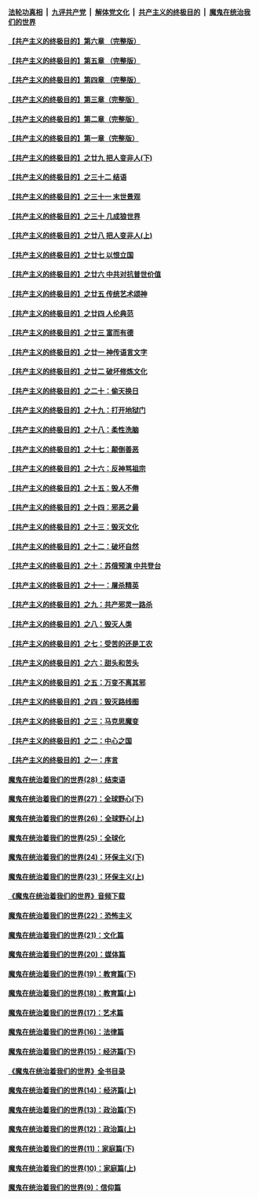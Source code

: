 ####  [法轮功真相](../../../../basic/blob/master/README.md?t=12190039) &nbsp;|&nbsp; [九评共产党](../../../../9ping.md/blob/master/README.md?t=12190039) &nbsp;|&nbsp; [解体党文化](../../../../jtdwh.md/blob/master/README.md?t=12190039)  &nbsp;|&nbsp; [共产主义的终极目的](../../../../gczydzjmd.md/blob/master/README.md?t=12190039) &nbsp;|&nbsp; [魔鬼在统治我们的世界](../../../../mgztzwmdsj.md/blob/master/README.md?t=12190039) 

#### [【共产主义的终极目的】第六章 （完整版）](../pages/nsc422/n11428913.md?t=12190039) 

#### [【共产主义的终极目的】第五章 （完整版）](../pages/nsc422/n11428912.md?t=12190039) 

#### [【共产主义的终极目的】第四章 （完整版）](../pages/nsc422/n11428907.md?t=12190039) 

#### [【共产主义的终极目的】第三章（完整版）](../pages/nsc422/n11428848.md?t=12190039) 

#### [【共产主义的终极目的】第二章（完整版）](../pages/nsc422/n11428831.md?t=12190039) 

#### [【共产主义的终极目的】第一章（完整版）](../pages/nsc422/n11417651.md?t=12190039) 

#### [【共产主义的终极目的】之廿九 把人变非人(下)](../pages/nsc422/n11344140.md?t=12190039) 

#### [【共产主义的终极目的】之三十二 结语](../pages/nsc422/n11360535.md?t=12190039) 

#### [【共产主义的终极目的】之三十一 末世景观](../pages/nsc422/n11351129.md?t=12190039) 

#### [【共产主义的终极目的】之三十 几成狼世界](../pages/nsc422/n11348280.md?t=12190039) 

#### [【共产主义的终极目的】之廿八 把人变非人(上)](../pages/nsc422/n11340492.md?t=12190039) 

#### [【共产主义的终极目的】之廿七 以恨立国](../pages/nsc422/n11336944.md?t=12190039) 

#### [【共产主义的终极目的】之廿六 中共对抗普世价值](../pages/nsc422/n11324785.md?t=12190039) 

#### [【共产主义的终极目的】之廿五 传统艺术颂神](../pages/nsc422/n11296396.md?t=12190039) 

#### [【共产主义的终极目的】之廿四 人伦典范](../pages/nsc422/n11296397.md?t=12190039) 

#### [【共产主义的终极目的】之廿三 富而有德](../pages/nsc422/n11283598.md?t=12190039) 

#### [【共产主义的终极目的】之廿一 神传语言文字](../pages/nsc422/n11263265.md?t=12190039) 

#### [【共产主义的终极目的】之廿二 破坏修炼文化](../pages/nsc422/n11245728.md?t=12190039) 

#### [【共产主义的终极目的】之二十：偷天换日](../pages/nsc422/n11238846.md?t=12190039) 

#### [【共产主义的终极目的】之十九：打开地狱门](../pages/nsc422/n11206376.md?t=12190039) 

#### [【共产主义的终极目的】之十八：柔性洗脑](../pages/nsc422/n11199994.md?t=12190039) 

#### [【共产主义的终极目的】之十七：颠倒善恶](../pages/nsc422/n11179782.md?t=12190039) 

#### [【共产主义的终极目的】之十六：反神骂祖宗](../pages/nsc422/n11166798.md?t=12190039) 

#### [【共产主义的终极目的】之十五：毁人不倦](../pages/nsc422/n11166792.md?t=12190039) 

#### [【共产主义的终极目的】之十四：邪恶之最](../pages/nsc422/n11150249.md?t=12190039) 

#### [【共产主义的终极目的】之十三：毁灭文化](../pages/nsc422/n11135227.md?t=12190039) 

#### [【共产主义的终极目的】之十二：破坏自然](../pages/nsc422/n11135214.md?t=12190039) 

#### [【共产主义的终极目的】之十：苏俄预演 中共登台](../pages/nsc422/n11118424.md?t=12190039) 

#### [【共产主义的终极目的】之十一：屠杀精英](../pages/nsc422/n11118442.md?t=12190039) 

#### [【共产主义的终极目的】之九：共产邪灵一路杀](../pages/nsc422/n11114139.md?t=12190039) 

#### [【共产主义的终极目的】之八：毁灭人类](../pages/nsc422/n11108503.md?t=12190039) 

#### [【共产主义的终极目的】之七：受苦的还是工农](../pages/nsc422/n11101809.md?t=12190039) 

#### [【共产主义的终极目的】之六：甜头和苦头](../pages/nsc422/n11096971.md?t=12190039) 

#### [【共产主义的终极目的】之五：万变不离其邪](../pages/nsc422/n11091285.md?t=12190039) 

#### [【共产主义的终极目的】之四：毁灭路线图](../pages/nsc422/n11086284.md?t=12190039) 

#### [【共产主义的终极目的】之三：马克思魔变](../pages/nsc422/n11061941.md?t=12190039) 

#### [【共产主义的终极目的】之二：中心之国](../pages/nsc422/n11047728.md?t=12190039) 

#### [【共产主义的终极目的】之一：序言](../pages/nsc422/n11086077.md?t=12190039) 

#### [魔鬼在统治着我们的世界(28)：结束语](../pages/nsc422/n10936246.md?t=12190039) 

#### [魔鬼在统治着我们的世界(27)：全球野心(下)](../pages/nsc422/n10928319.md?t=12190039) 

#### [魔鬼在统治着我们的世界(26)：全球野心(上)](../pages/nsc422/n10900318.md?t=12190039) 

#### [魔鬼在统治着我们的世界(25)：全球化](../pages/nsc422/n10788205.md?t=12190039) 

#### [魔鬼在统治着我们的世界(24)：环保主义(下)](../pages/nsc422/n10695307.md?t=12190039) 

#### [魔鬼在统治着我们的世界(23)：环保主义(上)](../pages/nsc422/n10688613.md?t=12190039) 

#### [《魔鬼在统治着我们的世界》音频下载](../pages/nsc422/n10635553.md?t=12190039) 

#### [魔鬼在统治着我们的世界(22)：恐怖主义](../pages/nsc422/n10614727.md?t=12190039) 

#### [魔鬼在统治着我们的世界(21)：文化篇](../pages/nsc422/n10597706.md?t=12190039) 

#### [魔鬼在统治着我们的世界(20)：媒体篇](../pages/nsc422/n10586579.md?t=12190039) 

#### [魔鬼在统治着我们的世界(19)：教育篇(下)](../pages/nsc422/n10564808.md?t=12190039) 

#### [魔鬼在统治着我们的世界(18)：教育篇(上)](../pages/nsc422/n10526970.md?t=12190039) 

#### [魔鬼在统治着我们的世界(17)：艺术篇](../pages/nsc422/n10499093.md?t=12190039) 

#### [魔鬼在统治着我们的世界(16)：法律篇](../pages/nsc422/n10485969.md?t=12190039) 

#### [魔鬼在统治着我们的世界(15)：经济篇(下)](../pages/nsc422/n10469975.md?t=12190039) 

#### [《魔鬼在统治着我们的世界》全书目录](../pages/nsc422/n10464261.md?t=12190039) 

#### [魔鬼在统治着我们的世界(14)：经济篇(上)](../pages/nsc422/n10457370.md?t=12190039) 

#### [魔鬼在统治着我们的世界(13)：政治篇(下)](../pages/nsc422/n10448270.md?t=12190039) 

#### [魔鬼在统治着我们的世界(12)：政治篇(上)](../pages/nsc422/n10444576.md?t=12190039) 

#### [魔鬼在统治着我们的世界(11)：家庭篇(下)](../pages/nsc422/n10440961.md?t=12190039) 

#### [魔鬼在统治着我们的世界(10)：家庭篇(上)](../pages/nsc422/n10435448.md?t=12190039) 

#### [魔鬼在统治着我们的世界(9)：信仰篇](../pages/nsc422/n10432159.md?t=12190039) 

